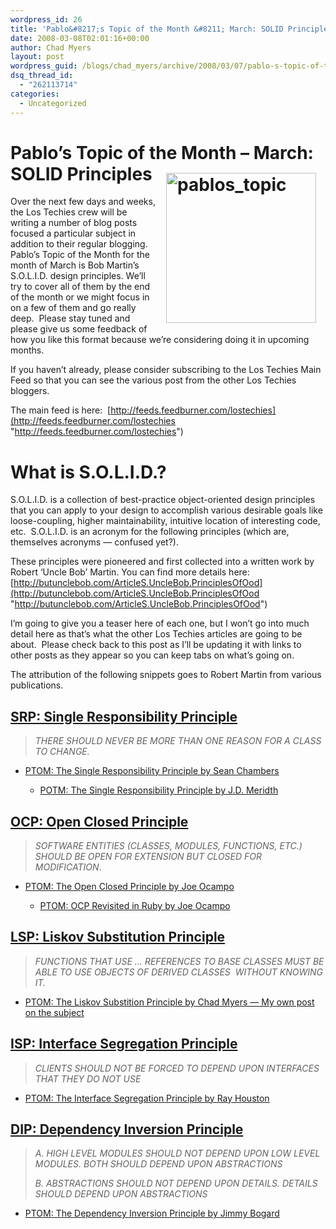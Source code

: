 ```yaml
---
wordpress_id: 26
title: 'Pablo&#8217;s Topic of the Month &#8211; March: SOLID Principles'
date: 2008-03-08T02:01:16+00:00
author: Chad Myers
layout: post
wordpress_guid: /blogs/chad_myers/archive/2008/03/07/pablo-s-topic-of-the-month-march-solid-principles.aspx
dsq_thread_id:
  - "262113714"
categories:
  - Uncategorized
---
```

# Pablo&#8217;s Topic of the Month &#8211; March: SOLID Principles[<img style="border-top-width: 0px;border-left-width: 0px;border-bottom-width: 0px;margin: 15px;border-right-width: 0px" height="240" alt="pablos_topic" src="http://lostechies.com/chadmyers/files/2011/03PablosTopicoftheMonthMarchSOLIDPrinciple_12781/pablos_topic_thumb.png" width="240" align="right" border="0" />](http://lostechies.com/chadmyers/files/2011/03PablosTopicoftheMonthMarchSOLIDPrinciple_12781/pablos_topic_2.png)

Over the next few days and weeks, the Los Techies crew will be writing a number of blog posts focused a particular subject in addition to their regular blogging.&nbsp; Pablo&#8217;s Topic of the Month for the month of March is Bob Martin&#8217;s S.O.L.I.D. design principles. We&#8217;ll try to cover all of them by the end of the month or we might focus in on a few of them and go really deep.&nbsp; Please stay tuned and please give us some feedback of how you like this format because we&#8217;re considering doing it in upcoming months.

If you haven&#8217;t already, please consider subscribing to the Los Techies Main Feed so that you can see the various post from the other Los Techies bloggers.

The main feed is here:&nbsp; [http://feeds.feedburner.com/lostechies](http://feeds.feedburner.com/lostechies "http://feeds.feedburner.com/lostechies")&nbsp;

# What is S.O.L.I.D.? 

S.O.L.I.D. is a collection of best-practice object-oriented design principles that you can apply to your design to accomplish various desirable goals like loose-coupling, higher maintainability, intuitive location of interesting code, etc.&nbsp; S.O.L.I.D. is an acronym for the following principles (which are, themselves acronyms &#8212; confused yet?).

These principles were pioneered and first collected into a written work by Robert &#8216;Uncle Bob&#8217; Martin. You can find more details here: [http://butunclebob.com/ArticleS.UncleBob.PrinciplesOfOod](http://butunclebob.com/ArticleS.UncleBob.PrinciplesOfOod "http://butunclebob.com/ArticleS.UncleBob.PrinciplesOfOod")

I&#8217;m going to give you a teaser here of each one, but I won&#8217;t go into much detail here as that&#8217;s what the other Los Techies articles are going to be about.&nbsp; Please check back to this post as I&#8217;ll be updating it with links to other posts as they appear so you can keep tabs on what&#8217;s going on.&nbsp; 

The attribution of the following snippets goes to Robert Martin from various publications.

## [SRP: Single Responsibility Principle](http://www.objectmentor.com/resources/articles/srp.pdf)

> _THERE SHOULD NEVER BE MORE THAN ONE REASON FOR A CLASS TO CHANGE._

  * [PTOM: The Single Responsibility Principle by Sean Chambers](http://www.lostechies.com/blogs/sean_chambers/archive/2008/03/15/ptom-single-responsibility-principle.aspx)
    
      * [POTM: The Single Responsibility Principle by J.D. Meridth](http://lostechies.com/blogs/jason_meridth/archive/2008/03/26/ptom-single-responsibility-principle.aspx)</ul> 
    
    ## [OCP: Open Closed Principle](http://www.objectmentor.com/resources/articles/ocp.pdf)
    
    > _SOFTWARE ENTITIES (CLASSES, MODULES, FUNCTIONS, ETC.) SHOULD BE OPEN FOR EXTENSION BUT CLOSED FOR MODIFICATION_. 
    
      * [PTOM: The Open Closed Principle by Joe Ocampo](http://www.lostechies.com/blogs/joe_ocampo/archive/2008/03/21/ptom-the-open-closed-principle.aspx) 
          * [PTOM: OCP Revisited in Ruby by Joe Ocampo](http://www.lostechies.com/blogs/joe_ocampo/archive/2008/03/30/ptom-ocp-revisited-in-ruby.aspx)</ul> 
        ## [LSP: Liskov Substitution Principle](http://www.objectmentor.com/resources/articles/lsp.pdf)
        
        > _FUNCTIONS THAT USE &#8230; REFERENCES TO BASE CLASSES MUST BE ABLE TO USE OBJECTS OF DERIVED CLASSES&nbsp; WITHOUT KNOWING IT._
        
          * [PTOM: The Liskov Substition Principle by Chad Myers &#8212; My own post on the subject](http://www.lostechies.com/blogs/chad_myers/archive/2008/03/09/ptom-the-liskov-substitution-principle.aspx)
        ## [ISP: Interface Segregation Principle](http://www.objectmentor.com/resources/articles/isp.pdf)
        
        > _CLIENTS SHOULD NOT BE FORCED TO DEPEND UPON INTERFACES THAT THEY DO NOT USE_
        
          * [PTOM: The Interface Segregation Principle by Ray Houston](http://www.lostechies.com/blogs/rhouston/archive/2008/03/14/ptom-the-interface-segregation-principle.aspx)
        ## [DIP: Dependency Inversion Principle](http://www.objectmentor.com/resources/articles/dip.pdf)
        
        > _A. HIGH LEVEL MODULES SHOULD NOT DEPEND UPON LOW LEVEL MODULES. BOTH SHOULD DEPEND UPON ABSTRACTIONS_
        > 
        > _B. ABSTRACTIONS SHOULD NOT DEPEND UPON DETAILS. DETAILS SHOULD DEPEND UPON ABSTRACTIONS_
        
          * [PTOM: The Dependency Inversion Principle by Jimmy Bogard](http://www.lostechies.com/blogs/jimmy_bogard/archive/2008/03/31/ptom-the-dependency-inversion-principle.aspx)